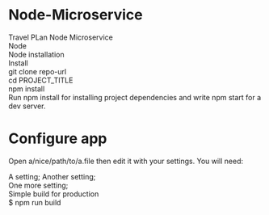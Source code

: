 # Node-Microservice

Travel PLan Node Microservice \
Node \
Node installation \
Install \
git clone repo-url \
cd PROJECT_TITLE \
npm install \
Run npm install  for installing project dependencies and write npm start for a dev server. 

# Configure app
Open a/nice/path/to/a.file then edit it with your settings. You will need: 

A setting;
Another setting; \
One more setting; \
Simple build for production \
$ npm run build
